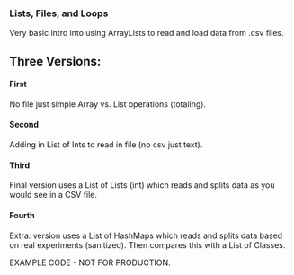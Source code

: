 ### Lists, Files, and Loops
Very basic intro into using ArrayLists to read and
load data from .csv files.

## Three Versions:

#### First
No file just simple Array vs. List operations (totaling).

#### Second
Adding in List of Ints to read in file (no csv just text).

#### Third
Final version uses a List of Lists (int) which reads and
splits data as you would see in a CSV file.

#### Fourth
Extra: version uses a List of HashMaps which reads and
splits data based on real experiments (sanitized). Then
compares this with a List of Classes.

EXAMPLE CODE - NOT FOR PRODUCTION.